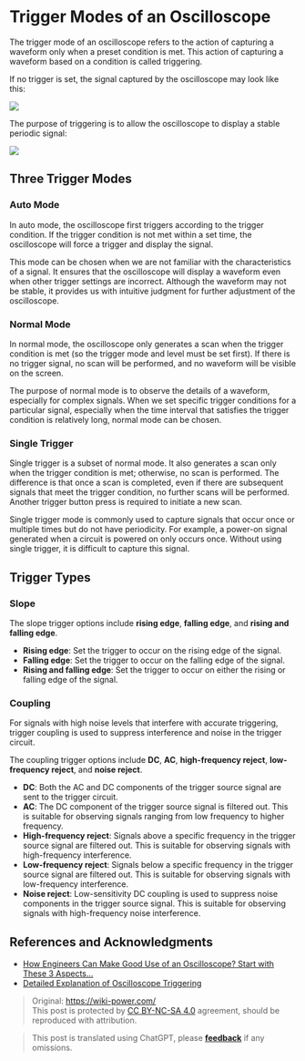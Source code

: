 # Trigger Modes of an Oscilloscope

The trigger mode of an oscilloscope refers to the action of capturing a waveform only when a preset condition is met. This action of capturing a waveform based on a condition is called triggering.

If no trigger is set, the signal captured by the oscilloscope may look like this:

![](https://img.wiki-power.com/d/wiki-media/img/20211217170753.png)

The purpose of triggering is to allow the oscilloscope to display a stable periodic signal:

![](https://img.wiki-power.com/d/wiki-media/img/20211217170904.png)

## Three Trigger Modes

### Auto Mode

In auto mode, the oscilloscope first triggers according to the trigger condition. If the trigger condition is not met within a set time, the oscilloscope will force a trigger and display the signal.

This mode can be chosen when we are not familiar with the characteristics of a signal. It ensures that the oscilloscope will display a waveform even when other trigger settings are incorrect. Although the waveform may not be stable, it provides us with intuitive judgment for further adjustment of the oscilloscope.

### Normal Mode

In normal mode, the oscilloscope only generates a scan when the trigger condition is met (so the trigger mode and level must be set first). If there is no trigger signal, no scan will be performed, and no waveform will be visible on the screen.

The purpose of normal mode is to observe the details of a waveform, especially for complex signals. When we set specific trigger conditions for a particular signal, especially when the time interval that satisfies the trigger condition is relatively long, normal mode can be chosen.

### Single Trigger

Single trigger is a subset of normal mode. It also generates a scan only when the trigger condition is met; otherwise, no scan is performed. The difference is that once a scan is completed, even if there are subsequent signals that meet the trigger condition, no further scans will be performed. Another trigger button press is required to initiate a new scan.

Single trigger mode is commonly used to capture signals that occur once or multiple times but do not have periodicity. For example, a power-on signal generated when a circuit is powered on only occurs once. Without using single trigger, it is difficult to capture this signal.

## Trigger Types

### Slope

The slope trigger options include **rising edge**, **falling edge**, and **rising and falling edge**.

- **Rising edge**: Set the trigger to occur on the rising edge of the signal.
- **Falling edge**: Set the trigger to occur on the falling edge of the signal.
- **Rising and falling edge**: Set the trigger to occur on either the rising or falling edge of the signal.

### Coupling

For signals with high noise levels that interfere with accurate triggering, trigger coupling is used to suppress interference and noise in the trigger circuit.

The coupling trigger options include **DC**, **AC**, **high-frequency reject**, **low-frequency reject**, and **noise reject**.

- **DC**: Both the AC and DC components of the trigger source signal are sent to the trigger circuit.
- **AC**: The DC component of the trigger source signal is filtered out. This is suitable for observing signals ranging from low frequency to higher frequency.
- **High-frequency reject**: Signals above a specific frequency in the trigger source signal are filtered out. This is suitable for observing signals with high-frequency interference.
- **Low-frequency reject**: Signals below a specific frequency in the trigger source signal are filtered out. This is suitable for observing signals with low-frequency interference.
- **Noise reject**: Low-sensitivity DC coupling is used to suppress noise components in the trigger source signal. This is suitable for observing signals with high-frequency noise interference.

## References and Acknowledgments

- [How Engineers Can Make Good Use of an Oscilloscope? Start with These 3 Aspects...](https://picture.iczhiku.com/weixin/message1596191922308.html)
- [Detailed Explanation of Oscilloscope Triggering](https://zhuanlan.zhihu.com/p/101922570)

> Original: <https://wiki-power.com/>  
> This post is protected by [CC BY-NC-SA 4.0](https://creativecommons.org/licenses/by/4.0/deed.en) agreement, should be reproduced with attribution.

> This post is translated using ChatGPT, please [**feedback**](https://github.com/linyuxuanlin/Wiki_MkDocs/issues/new) if any omissions.